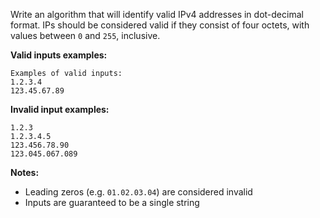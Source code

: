 Write an algorithm that will identify valid IPv4 addresses in dot-decimal format. IPs should be considered valid if they consist of four octets, with values between `0` and `255`, inclusive.

**Valid inputs examples:**
```
Examples of valid inputs:
1.2.3.4
123.45.67.89
```
**Invalid input examples:**
```
1.2.3
1.2.3.4.5
123.456.78.90
123.045.067.089
```

**Notes:**
- Leading zeros (e.g. `01.02.03.04`) are considered invalid
- Inputs are guaranteed to be a single string

